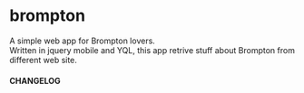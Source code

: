 brompton
========
A simple web app for Brompton lovers.<br />
Written in jquery mobile and YQL, this app retrive stuff about Brompton from different web site.

<h4>CHANGELOG</h4>
